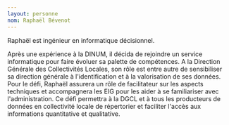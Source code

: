 ```yaml
---
layout: personne
nom: Raphaël Bévenot
---
```

Raphaël est ingénieur en informatique décisionnel.

Après une expérience à la DINUM, il décida de rejoindre un service informatique pour faire évoluer sa palette de compétences. A la Direction Générale des Collectivités Locales, son rôle est entre autre de sensibiliser sa direction générale à l'identification et à la valorisation de ses données. 
Pour le défi, Raphaël assurera un rôle de facilitateur sur les aspects techniques et accompagnera les EIG pour les aider à se familiariser avec l'administration. Ce défi permettra à la DGCL et à tous les producteurs de données en collectivité locale de répertorier et faciliter l'accès aux informations quantitative et qualitative.
